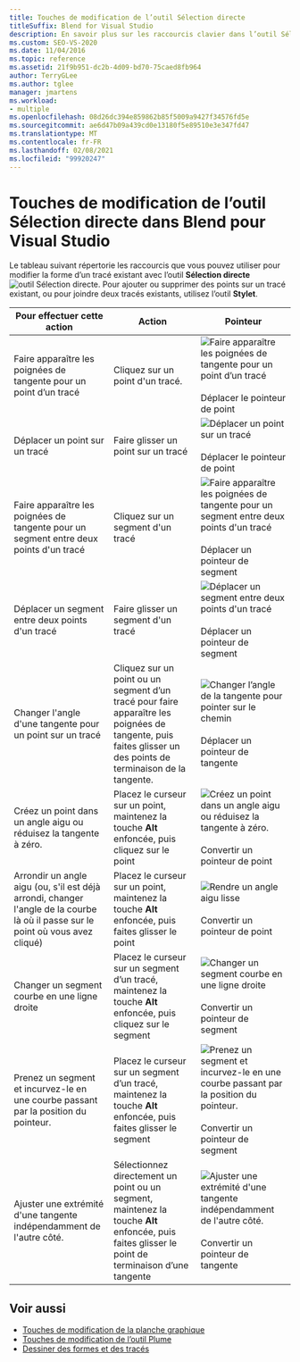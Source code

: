 ```yaml
---
title: Touches de modification de l’outil Sélection directe
titleSuffix: Blend for Visual Studio
description: En savoir plus sur les raccourcis clavier dans l’outil Sélection directe dans Blend pour Visual Studio que vous pouvez utiliser pour modifier la forme d’un tracé existant.
ms.custom: SEO-VS-2020
ms.date: 11/04/2016
ms.topic: reference
ms.assetid: 21f9b951-dc2b-4d09-bd70-75caed8fb964
author: TerryGLee
ms.author: tglee
manager: jmartens
ms.workload:
- multiple
ms.openlocfilehash: 08d26dc394e859862b85f5009a9427f34576fd5e
ms.sourcegitcommit: ae6d47b09a439cd0e13180f5e89510e3e347fd47
ms.translationtype: MT
ms.contentlocale: fr-FR
ms.lasthandoff: 02/08/2021
ms.locfileid: "99920247"
---
```

# <a name="direct-selection-tool-modifier-keys-in-blend-for-visual-studio"></a>Touches de modification de l’outil Sélection directe dans Blend pour Visual Studio

Le tableau suivant répertorie les raccourcis que vous pouvez utiliser pour modifier la forme d’un tracé existant avec l’outil **Sélection directe**![outil Sélection directe](../designers/media/6dd6571f-c116-451d-8dd2-1f88b8406362.png). Pour ajouter ou supprimer des points sur un tracé existant, ou pour joindre deux tracés existants, utilisez l’outil **Stylet**.

|Pour effectuer cette action|Action|Pointeur|
| - |-------------|-------------|
|Faire apparaître les poignées de tangente pour un point d’un tracé|Cliquez sur un point d'un tracé.|![Faire apparaître les poignées de tangente pour un point d’un tracé](../designers/media/cfcc5f41-a666-4524-a958-50b9051130ca.png)<br /><br /> Déplacer le pointeur de point|
|Déplacer un point sur un tracé|Faire glisser un point sur un tracé|![Déplacer un point sur un tracé](../designers/media/cfcc5f41-a666-4524-a958-50b9051130ca.png)<br /><br /> Déplacer le pointeur de point|
|Faire apparaître les poignées de tangente pour un segment entre deux points d'un tracé|Cliquez sur un segment d'un tracé|![Faire apparaître les poignées de tangente pour un segment entre deux points d'un tracé](../designers/media/2ace930f-98fa-410b-92cf-7a4b88503ee7.png)<br /><br /> Déplacer un pointeur de segment|
|Déplacer un segment entre deux points d'un tracé|Faire glisser un segment d'un tracé|![Déplacer un segment entre deux points d'un tracé](../designers/media/2ace930f-98fa-410b-92cf-7a4b88503ee7.png)<br /><br /> Déplacer un pointeur de segment|
|Changer l'angle d'une tangente pour un point sur un tracé|Cliquez sur un point ou un segment d’un tracé pour faire apparaître les poignées de tangente, puis faites glisser un des points de terminaison de la tangente.|![Changer l’angle de la tangente pour pointer sur le chemin](../designers/media/beb1a907-1e50-450c-aab3-4d7026f5e426.png)<br /><br /> Déplacer un pointeur de tangente|
|Créez un point dans un angle aigu ou réduisez la tangente à zéro.|Placez le curseur sur un point, maintenez la touche **Alt** enfoncée, puis cliquez sur le point|![Créez un point dans un angle aigu ou réduisez la tangente à zéro.](../designers/media/21197b10-aba4-4a9d-8145-647d0ba8e518.png)<br /><br /> Convertir un pointeur de point|
|Arrondir un angle aigu (ou, s'il est déjà arrondi, changer l'angle de la courbe là où il passe sur le point où vous avez cliqué)|Placez le curseur sur un point, maintenez la touche **Alt** enfoncée, puis faites glisser le point|![Rendre un angle aigu lisse](../designers/media/21197b10-aba4-4a9d-8145-647d0ba8e518.png)<br /><br /> Convertir un pointeur de point|
|Changer un segment courbe en une ligne droite|Placez le curseur sur un segment d’un tracé, maintenez la touche **Alt** enfoncée, puis cliquez sur le segment|![Changer un segment courbe en une ligne droite](../designers/media/975a855a-8536-441f-97ed-2f1496e416bf.png)<br /><br /> Convertir un pointeur de segment|
|Prenez un segment et incurvez-le en une courbe passant par la position du pointeur.|Placez le curseur sur un segment d’un tracé, maintenez la touche **Alt** enfoncée, puis faites glisser le segment|![Prenez un segment et incurvez-le en une courbe passant par la position du pointeur.](../designers/media/975a855a-8536-441f-97ed-2f1496e416bf.png)<br /><br /> Convertir un pointeur de segment|
|Ajuster une extrémité d'une tangente indépendamment de l'autre côté.|Sélectionnez directement un point ou un segment, maintenez la touche **Alt** enfoncée, puis faites glisser le point de terminaison d’une tangente|![Ajuster une extrémité d'une tangente indépendamment de l'autre côté.](../designers/media/923951da-4081-4f8b-bebc-0f1f64d87504.png)<br /><br /> Convertir un pointeur de tangente|

## <a name="see-also"></a>Voir aussi

- [Touches de modification de la planche graphique](../xaml-tools/artboard-modifier-keys-in-blend.md)
- [Touches de modification de l’outil Plume](../xaml-tools/pen-tool-modifier-keys-in-blend.md)
- [Dessiner des formes et des tracés](../xaml-tools/draw-shapes-and-paths.md)
